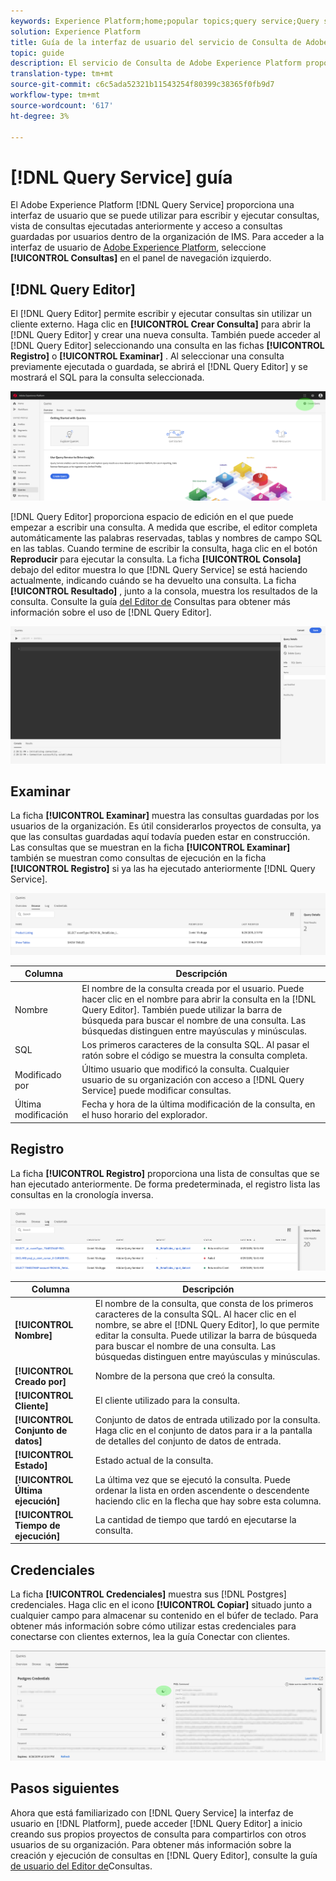 ```yaml
---
keywords: Experience Platform;home;popular topics;query service;Query service;query
solution: Experience Platform
title: Guía de la interfaz de usuario del servicio de Consulta de Adobe Experience Platform
topic: guide
description: El servicio de Consulta de Adobe Experience Platform proporciona una interfaz de usuario que puede utilizarse para escribir y ejecutar consultas, vista de consultas ejecutadas anteriormente y acceso a consultas guardadas por usuarios dentro de la organización de IMS.
translation-type: tm+mt
source-git-commit: c6c5ada52321b11543254f80399c38365f0fb9d7
workflow-type: tm+mt
source-wordcount: '617'
ht-degree: 3%

---
```



# [!DNL Query Service] guía

El Adobe Experience Platform [!DNL Query Service] proporciona una interfaz de usuario que se puede utilizar para escribir y ejecutar consultas, vista de consultas ejecutadas anteriormente y acceso a consultas guardadas por usuarios dentro de la organización de IMS. Para acceder a la interfaz de usuario de [Adobe Experience Platform][platform-ui], seleccione **[!UICONTROL Consultas]** en el panel de navegación izquierdo.

## [!DNL Query Editor]

El [!DNL Query Editor] permite escribir y ejecutar consultas sin utilizar un cliente externo. Haga clic en **[!UICONTROL Crear Consulta]** para abrir la [!DNL Query Editor] y crear una nueva consulta. También puede acceder al [!DNL Query Editor] seleccionando una consulta en las fichas **[!UICONTROL Registro]** o **[!UICONTROL Examinar]** . Al seleccionar una consulta previamente ejecutada o guardada, se abrirá el [!DNL Query Editor] y se mostrará el SQL para la consulta seleccionada.

![Imagen](../images/queries/ui-overview/overview.png)

[!DNL Query Editor] proporciona espacio de edición en el que puede empezar a escribir una consulta. A medida que escribe, el editor completa automáticamente las palabras reservadas, tablas y nombres de campo SQL en las tablas. Cuando termine de escribir la consulta, haga clic en el botón **Reproducir** para ejecutar la consulta. La ficha **[!UICONTROL Consola]** debajo del editor muestra lo que [!DNL Query Service] se está haciendo actualmente, indicando cuándo se ha devuelto una consulta. La ficha **[!UICONTROL Resultado]** , junto a la consola, muestra los resultados de la consulta. Consulte la guía [del Editor de][query-editor] Consultas para obtener más información sobre el uso de [!DNL Query Editor].

![Imagen](../images/queries/ui-overview/query-editor.png)

## Examinar

La ficha **[!UICONTROL Examinar]** muestra las consultas guardadas por los usuarios de la organización. Es útil considerarlos proyectos de consulta, ya que las consultas guardadas aquí todavía pueden estar en construcción. Las consultas que se muestran en la ficha **[!UICONTROL Examinar]** también se muestran como consultas de ejecución en la ficha **[!UICONTROL Registro]** si ya las ha ejecutado anteriormente [!DNL Query Service].

![Imagen](../images/queries/ui-overview/browse.png)

| Columna | Descripción |
| --- | --- |
| Nombre | El nombre de la consulta creada por el usuario. Puede hacer clic en el nombre para abrir la consulta en la [!DNL Query Editor]. También puede utilizar la barra de búsqueda para buscar el nombre de una consulta. Las búsquedas distinguen entre mayúsculas y minúsculas. |
| SQL | Los primeros caracteres de la consulta SQL. Al pasar el ratón sobre el código se muestra la consulta completa. |
| Modificado por | Último usuario que modificó la consulta. Cualquier usuario de su organización con acceso a [!DNL Query Service] puede modificar consultas. |
| Última modificación | Fecha y hora de la última modificación de la consulta, en el huso horario del explorador. |

## Registro

La ficha **[!UICONTROL Registro]** proporciona una lista de consultas que se han ejecutado anteriormente. De forma predeterminada, el registro lista las consultas en la cronología inversa.

![Imagen](../images/queries/ui-overview/log.png)

| Columna | Descripción |
| --- | --- |
| **[!UICONTROL Nombre]** | El nombre de la consulta, que consta de los primeros caracteres de la consulta SQL. Al hacer clic en el nombre, se abre el [!DNL Query Editor], lo que permite editar la consulta. Puede utilizar la barra de búsqueda para buscar el nombre de una consulta. Las búsquedas distinguen entre mayúsculas y minúsculas. |
| **[!UICONTROL Creado por]** | Nombre de la persona que creó la consulta. |
| **[!UICONTROL Cliente]** | El cliente utilizado para la consulta. |
| **[!UICONTROL Conjunto de datos]** | Conjunto de datos de entrada utilizado por la consulta. Haga clic en el conjunto de datos para ir a la pantalla de detalles del conjunto de datos de entrada. |
| **[!UICONTROL Estado]** | Estado actual de la consulta. |
| **[!UICONTROL Última ejecución]** | La última vez que se ejecutó la consulta. Puede ordenar la lista en orden ascendente o descendente haciendo clic en la flecha que hay sobre esta columna. |
| **[!UICONTROL Tiempo de ejecución]** | La cantidad de tiempo que tardó en ejecutarse la consulta. |

## Credenciales

La ficha **[!UICONTROL Credenciales]** muestra sus [!DNL Postgres] credenciales. Haga clic en el icono **[!UICONTROL Copiar]** situado junto a cualquier campo para almacenar su contenido en el búfer de teclado. Para obtener más información sobre cómo utilizar estas credenciales para conectarse con clientes externos, lea la guía [][connect-clients]Conectar con clientes.

![Imagen](../images/queries/ui-overview/credentials.png)

## Pasos siguientes

Ahora que está familiarizado con [!DNL Query Service] la interfaz de usuario en [!DNL Platform], puede acceder [!DNL Query Editor] a inicio creando sus propios proyectos de consulta para compartirlos con otros usuarios de su organización. Para obtener más información sobre la creación y ejecución de consultas en [!DNL Query Editor], consulte la guía [de usuario del Editor de][query-editor]Consultas.

[platform-ui]: https://platform.adobe.com
[query-editor]: user-guide.md
[connect-clients]: ../clients/overview.md
